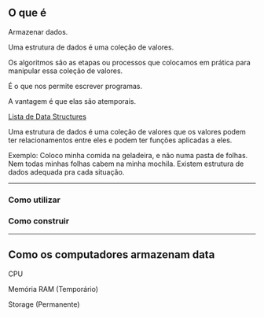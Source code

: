 ## O que é

Armazenar dados.

Uma estrutura de dados é uma coleção de valores.

Os algoritmos são as etapas ou processos que colocamos em prática para manipular essa coleção de valores.

É o que nos permite escrever programas.

A vantagem é que elas são atemporais.

[Lista de Data Structures](https://en.wikipedia.org/wiki/List_of_data_structures)

Uma estrutura de dados é uma coleção de valores que os valores podem ter relacionamentos entre eles e podem ter funções aplicadas a eles.

Exemplo: Coloco minha comida na geladeira, e não numa pasta de folhas. Nem todas minhas folhas cabem na minha mochila. Existem estrutura de dados adequada pra cada situação.

------

### Como utilizar
### Como construir

------

## Como os computadores armazenam data

CPU 

Memória RAM (Temporário)

Storage (Permanente) 
